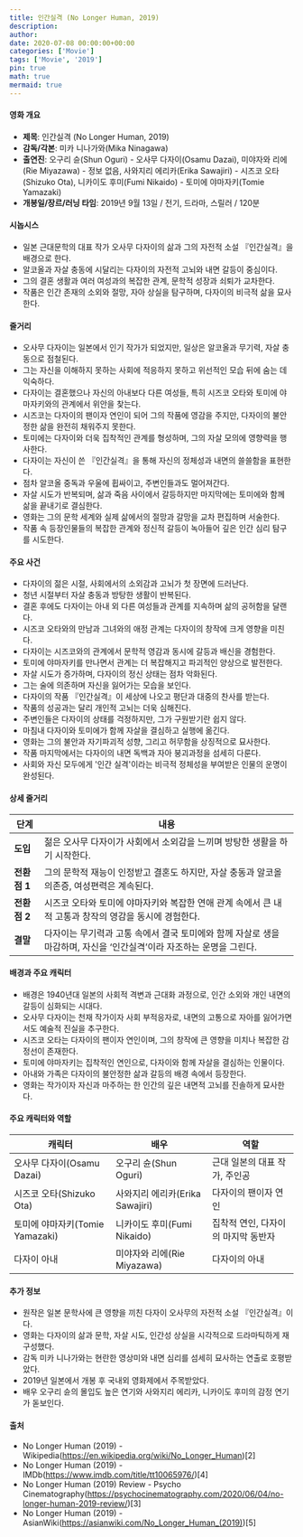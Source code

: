 ```yaml
---
title: 인간실격 (No Longer Human, 2019)
description: 
author: 
date: 2020-07-08 00:00:00+00:00
categories: ['Movie']
tags: ['Movie', '2019']
pin: true
math: true
mermaid: true
---
```

#### 영화 개요

- **제목**: 인간실격 (No Longer Human, 2019)  
- **감독/각본**: 미카 니나가와(Mika Ninagawa)  
- **출연진**: 오구리 슌(Shun Oguri) - 오사무 다자이(Osamu Dazai), 미야자와 리에(Rie Miyazawa) - 정보 없음, 사와지리 에리카(Erika Sawajiri) - 시즈코 오타(Shizuko Ota), 니카이도 후미(Fumi Nikaido) - 토미에 야마자키(Tomie Yamazaki)  
- **개봉일/장르/러닝 타임**: 2019년 9월 13일 / 전기, 드라마, 스릴러 / 120분  

#### 시놉시스

- 일본 근대문학의 대표 작가 오사무 다자이의 삶과 그의 자전적 소설 『인간실격』을 배경으로 한다.  
- 알코올과 자살 충동에 시달리는 다자이의 자전적 고뇌와 내면 갈등이 중심이다.  
- 그의 결혼 생활과 여러 여성과의 복잡한 관계, 문학적 성장과 쇠퇴가 교차한다.  
- 작품은 인간 존재의 소외와 절망, 자아 상실을 탐구하며, 다자이의 비극적 삶을 묘사한다.  

#### 줄거리

- 오사무 다자이는 일본에서 인기 작가가 되었지만, 일상은 알코올과 무기력, 자살 충동으로 점철된다.  
- 그는 자신을 이해하지 못하는 사회에 적응하지 못하고 위선적인 모습 뒤에 숨는 데 익숙하다.  
- 다자이는 결혼했으나 자신의 아내보다 다른 여성들, 특히 시즈코 오타와 토미에 야마자키와의 관계에서 위안을 찾는다.  
- 시즈코는 다자이의 팬이자 연인이 되어 그의 작품에 영감을 주지만, 다자이의 불안정한 삶을 완전히 채워주지 못한다.  
- 토미에는 다자이와 더욱 집착적인 관계를 형성하며, 그의 자살 모의에 영향력을 행사한다.  
- 다자이는 자신이 쓴 『인간실격』을 통해 자신의 정체성과 내면의 쓸쓸함을 표현한다.  
- 점차 알코올 중독과 우울에 휩싸이고, 주변인들과도 멀어져간다.  
- 자살 시도가 반복되며, 삶과 죽음 사이에서 갈등하지만 마지막에는 토미에와 함께 삶을 끝내기로 결심한다.  
- 영화는 그의 문학 세계와 실제 삶에서의 절망과 갈망을 교차 편집하며 서술한다.  
- 작품 속 등장인물들의 복잡한 관계와 정신적 갈등이 녹아들어 깊은 인간 심리 탐구를 시도한다.  

#### 주요 사건

- 다자이의 젊은 시절, 사회에서의 소외감과 고뇌가 첫 장면에 드러난다.  
- 청년 시절부터 자살 충동과 방탕한 생활이 반복된다.  
- 결혼 후에도 다자이는 아내 외 다른 여성들과 관계를 지속하며 삶의 공허함을 달랜다.  
- 시즈코 오타와의 만남과 그녀와의 애정 관계는 다자이의 창작에 크게 영향을 미친다.  
- 다자이는 시즈코와의 관계에서 문학적 영감과 동시에 갈등과 배신을 경험한다.  
- 토미에 야마자키를 만나면서 관계는 더 복잡해지고 파괴적인 양상으로 발전한다.  
- 자살 시도가 증가하며, 다자이의 정신 상태는 점차 악화된다.  
- 그는 술에 의존하며 자신을 잃어가는 모습을 보인다.  
- 다자이의 작품 『인간실격』이 세상에 나오고 평단과 대중의 찬사를 받는다.  
- 작품의 성공과는 달리 개인적 고뇌는 더욱 심해진다.  
- 주변인들은 다자이의 상태를 걱정하지만, 그가 구원받기란 쉽지 않다.  
- 마침내 다자이와 토미에가 함께 자살을 결심하고 실행에 옮긴다.  
- 영화는 그의 불안과 자기파괴적 성향, 그리고 허무함을 상징적으로 묘사한다.  
- 작품 마지막에서는 다자이의 내면 독백과 자아 붕괴과정을 섬세히 다룬다.  
- 사회와 자신 모두에게 '인간 실격'이라는 비극적 정체성을 부여받은 인물의 운명이 완성된다.  

#### 상세 줄거리

| **단계**   | **내용**                                                                                                                                |
|------------|-----------------------------------------------------------------------------------------------------------------------------------------|
| **도입**  | 젊은 오사무 다자이가 사회에서 소외감을 느끼며 방탕한 생활을 하기 시작한다.                                                             |
| **전환점 1** | 그의 문학적 재능이 인정받고 결혼도 하지만, 자살 충동과 알코올 의존증, 여성편력은 계속된다.                                              |
| **전환점 2** | 시즈코 오타와 토미에 야마자키와 복잡한 연애 관계 속에서 큰 내적 고통과 창작의 영감을 동시에 경험한다.                                  |
| **결말**   | 다자이는 무기력과 고통 속에서 결국 토미에와 함께 자살로 생을 마감하며, 자신을 ‘인간실격’이라 자조하는 운명을 그린다.                          |

#### 배경과 주요 캐릭터

- 배경은 1940년대 일본의 사회적 격변과 근대화 과정으로, 인간 소외와 개인 내면의 갈등이 심화되는 시대다.  
- 오사무 다자이는 천재 작가이자 사회 부적응자로, 내면의 고통으로 자아를 잃어가면서도 예술적 진실을 추구한다.  
- 시즈코 오타는 다자이의 팬이자 연인이며, 그의 창작에 큰 영향을 미치나 복잡한 감정선이 존재한다.  
- 토미에 야마자키는 집착적인 연인으로, 다자이와 함께 자살을 결심하는 인물이다.  
- 아내와 가족은 다자이의 불안정한 삶과 갈등의 배경 속에서 등장한다.  
- 영화는 작가이자 자신과 마주하는 한 인간의 깊은 내면적 고뇌를 진솔하게 묘사한다.  

#### 주요 캐릭터와 역할

| **캐릭터**       | **배우**            | **역할**                     |
|------------------|---------------------|------------------------------|
| 오사무 다자이(Osamu Dazai) | 오구리 슌(Shun Oguri)     | 근대 일본의 대표 작가, 주인공            |
| 시즈코 오타(Shizuko Ota)     | 사와지리 에리카(Erika Sawajiri) | 다자이의 팬이자 연인                   |
| 토미에 야마자키(Tomie Yamazaki) | 니카이도 후미(Fumi Nikaido)  | 집착적 연인, 다자이의 마지막 동반자        |
| 다자이 아내            | 미야자와 리에(Rie Miyazawa)  | 다자이의 아내                      |

#### 추가 정보

- 원작은 일본 문학사에 큰 영향을 끼친 다자이 오사무의 자전적 소설 『인간실격』이다.  
- 영화는 다자이의 삶과 문학, 자살 시도, 인간성 상실을 시각적으로 드라마틱하게 재구성했다.  
- 감독 미카 니나가와는 현란한 영상미와 내면 심리를 섬세히 묘사하는 연출로 호평받았다.  
- 2019년 일본에서 개봉 후 국내외 영화제에서 주목받았다.  
- 배우 오구리 슌의 몰입도 높은 연기와 사와지리 에리카, 니카이도 후미의 감정 연기가 돋보인다.  

#### 출처

- No Longer Human (2019) - Wikipedia(https://en.wikipedia.org/wiki/No_Longer_Human)[2]  
- No Longer Human (2019) - IMDb(https://www.imdb.com/title/tt10065976/)[4]  
- No Longer Human (2019) Review - Psycho Cinematography(https://psychocinematography.com/2020/06/04/no-longer-human-2019-review/)[3]  
- No Longer Human (2019) - AsianWiki(https://asianwiki.com/No_Longer_Human_(2019))[5]
